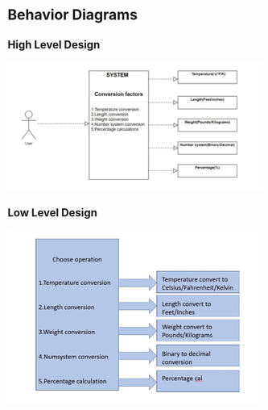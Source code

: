 # Behavior Diagrams
## High Level Design
### ![HighLevelStructuralDiagram](https://github.com/Ambikacl/Mini_project_ltts/blob/main/2_Architecture/behavior%20Diagrams/Behavioral%20block%20digram.JPG)


## Low Level Design
### ![LowLevelStructuralDiagram](https://github.com/Ambikacl/Mini_project_ltts/blob/main/2_Architecture/behavior%20Diagrams/behvioral_L_l.JPG)

